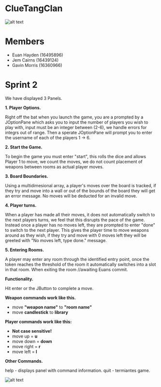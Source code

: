 # ClueTangClan

![alt text](https://cdn-img.easyicon.net/png/5488/548871.gif)

# Members
* Euan Hayden (16495896)
* Jem Cairns (16439124)
* Gavin Morris (16360966)

# Sprint 2

We have displayed 3 Panels.

**1. Player Options.**

Right off the bat when you launch the game, you are a prompted by a JOptionPane which asks you to input the number of players you wish to play with, input must be an integer between (2-6), we handle errors for integrs out of range. Then a sperate JOptionPane will prompt you to enter the username of each of the players 1 -> 6.

**2. Start the Game.**

To begin the game you must enter "start", this rolls the dice and allows Player 1 to move, we count the moves, we do not count placement of weapons between rooms as actual player moves.
 
**3. Board Boundaries.**

Using a multidimesional array, a player's moves over the board is tracked, if they try and move into a wall or out of the bounds of the board they will get an error message. No moves will be deducted for an invalid move.
 
**4. Player turns.**

When a player has made all their moves, it does not automatically switch to the next players turns, we feel that this disrupts the pace of the game. Instead once a player has no moves left, they are prompted to enter "done" to switch to the next player. This gives the player time to move weapons around as they wish, if they try and move with 0 moves left they will be greeted with "No moves left, type done." message.

**5. Entering Rooms.**

A player may enter any room through the identified entry point, once the token reaches the threshold of the room it automatically switches into a slot in that room. When exiting the room //awaiting Euans commit.

**Functionality.**

Hit enter or the JButton to complete a move.

**Weapon commands work like this.**

* move **"weapon name"** to **"room name"**
* move **candlestick** to **library**

**Player commands work like this:**
* **Not case sensitive!**
* move up = **u**
* move down = **down**
* move right = **r**
* move left = **l**

**Other Commands.**

help - displays panel with command information.
quit - termiantes game.

![alt text](https://i.imgur.com/6uqJcCX.png)

